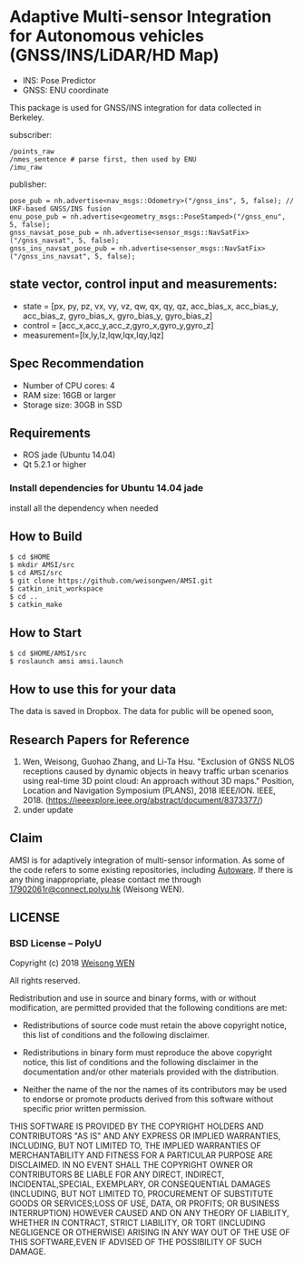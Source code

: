 # Adaptive Multi-sensor Integration for Autonomous vehicles (GNSS/INS/LiDAR/HD Map)

- INS: Pose Predictor
- GNSS: ENU coordinate

This package is used for GNSS/INS integration for data collected in Berkeley.

subscriber: 

```
/points_raw
/nmes_sentence # parse first, then used by ENU
/imu_raw
```

publisher: 

```
pose_pub = nh.advertise<nav_msgs::Odometry>("/gnss_ins", 5, false); // UKF-based GNSS/INS fusion
enu_pose_pub = nh.advertise<geometry_msgs::PoseStamped>("/gnss_enu", 5, false);
gnss_navsat_pose_pub = nh.advertise<sensor_msgs::NavSatFix>("/gnss_navsat", 5, false);
gnss_ins_navsat_pose_pub = nh.advertise<sensor_msgs::NavSatFix>("/gnss_ins_navsat", 5, false);
```

## state vector, control input and measurements: 
- state = [px, py, pz, vx, vy, vz, qw, qx, qy, qz, acc_bias_x, acc_bias_y, acc_bias_z, gyro_bias_x, gyro_bias_y, gyro_bias_z]
- control = [acc_x,acc_y,acc_z,gyro_x,gyro_y,gyro_z]
- measurement=[lx,ly,lz,lqw,lqx,lqy,lqz]


## Spec Recommendation

- Number of CPU cores: 4
- RAM size: 16GB or larger
- Storage size: 30GB in SSD

## Requirements

- ROS jade (Ubuntu 14.04)
- Qt 5.2.1 or higher

### Install dependencies for Ubuntu 14.04 jade

install all the dependency when needed



## How to Build

```
$ cd $HOME
$ mkdir AMSI/src
$ cd AMSI/src
$ git clone https://github.com/weisongwen/AMSI.git
$ catkin_init_workspace
$ cd ..
$ catkin_make
```

## How to Start

```
$ cd $HOME/AMSI/src
$ roslaunch amsi amsi.launch
```

## How to use this for your data

The data is saved in Dropbox. The data for public will be opened soon,


## Research Papers for Reference

1. Wen, Weisong, Guohao Zhang, and Li-Ta Hsu. "Exclusion of GNSS NLOS receptions caused by dynamic objects in heavy traffic urban scenarios using real-time 3D point cloud: An approach without 3D maps." Position, Location and Navigation Symposium (PLANS), 2018 IEEE/ION. IEEE, 2018. (https://ieeexplore.ieee.org/abstract/document/8373377/)
2. under update

## Claim

AMSI is for adaptively integration of multi-sensor information. As some of the code refers to some existing repositories, including [Autoware](https://github.com/CPFL/Autoware). If there is any thing inappropriate, please contact me through 17902061r@connect.polyu.hk (Weisong WEN).


## LICENSE
### BSD License – PolyU

Copyright (c) 2018 [Weisong WEN](https://github.com/weisongwen)

All rights reserved.

Redistribution and use in source and binary forms, with or without modification, are permitted provided that the following conditions are met:

* Redistributions of source code must retain the above copyright notice, this list of conditions and the following disclaimer.

* Redistributions in binary form must reproduce the above copyright notice, this list of conditions and the following disclaimer in the documentation and/or other materials provided with the distribution.

* Neither the name of the <organization> nor the names of its contributors may be used to endorse or promote products derived from this software without specific prior written permission.

THIS SOFTWARE IS PROVIDED BY THE COPYRIGHT HOLDERS AND CONTRIBUTORS "AS IS" AND ANY EXPRESS OR IMPLIED WARRANTIES, INCLUDING, BUT NOT LIMITED TO, THE IMPLIED WARRANTIES OF MERCHANTABILITY AND FITNESS FOR A PARTICULAR PURPOSE ARE DISCLAIMED. IN NO EVENT SHALL THE COPYRIGHT OWNER OR CONTRIBUTORS BE LIABLE FOR ANY DIRECT, INDIRECT, INCIDENTAL,SPECIAL, EXEMPLARY, OR CONSEQUENTIAL DAMAGES (INCLUDING, BUT NOT LIMITED TO, PROCUREMENT OF SUBSTITUTE GOODS OR SERVICES;LOSS OF USE, DATA, OR PROFITS; OR BUSINESS INTERRUPTION) HOWEVER CAUSED AND ON ANY THEORY OF LIABILITY, WHETHER IN CONTRACT, STRICT LIABILITY, OR TORT (INCLUDING NEGLIGENCE OR OTHERWISE) ARISING IN ANY WAY OUT OF THE USE OF THIS SOFTWARE,EVEN IF ADVISED OF THE POSSIBILITY OF SUCH DAMAGE.
